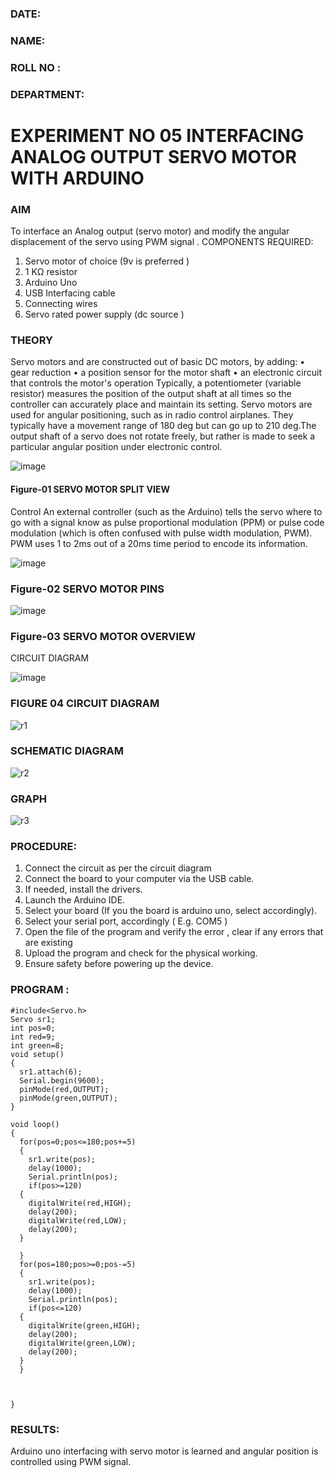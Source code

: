 ###  DATE: 

###  NAME: 
###  ROLL NO :
###  DEPARTMENT: 


# EXPERIMENT NO 05 INTERFACING ANALOG OUTPUT SERVO MOTOR WITH ARDUINO

### AIM
To interface an Analog output (servo motor) and modify the angular displacement of the servo using PWM signal .
COMPONENTS REQUIRED:
1.	Servo motor of choice (9v is preferred )
2.	1 KΩ resistor 
3.	Arduino Uno 
4.	USB Interfacing cable 
5.	Connecting wires 
6.	Servo rated power supply (dc source )


### THEORY
Servo motors and are constructed out of basic DC motors, by adding:
•	 gear reduction
•	 a position sensor for the motor shaft
•	 an electronic circuit that controls the motor's operation
Typically, a potentiometer (variable resistor) measures the position of the output shaft at all times so the controller can accurately place and maintain its setting.
Servo motors are used for angular positioning, such as in radio control airplanes.  They typically have a movement range of 180 deg but can go up to 210 deg.The output shaft of a servo does not rotate freely, but rather is made to seek a particular angular position under electronic control. 


![image](https://user-images.githubusercontent.com/36288975/163544439-1f477927-fcd4-42f0-9ce4-c863fdbf1210.png)



#### Figure-01 SERVO MOTOR SPLIT VIEW 
Control 
An external controller (such as the Arduino) tells the servo where to go with a signal know as pulse proportional modulation (PPM) or pulse code modulation (which is often confused with pulse width modulation, PWM). PWM uses 1 to 2ms out of a 20ms time period to encode its information.
 
 
 ![image](https://user-images.githubusercontent.com/36288975/163544482-3027136f-7135-4f3d-a23f-8dc2fe04194d.png)

### Figure-02 SERVO MOTOR PINS

 ![image](https://user-images.githubusercontent.com/36288975/163544513-ca497421-e6ba-4f91-871f-5cfba77f22a8.png)


### Figure-03 SERVO MOTOR OVERVIEW 

 


 





CIRCUIT DIAGRAM
 
 
 ![image](https://user-images.githubusercontent.com/36288975/163544618-6eb8a7b5-7f1a-428a-8d9f-fd899b145efb.png)

### FIGURE 04 CIRCUIT DIAGRAM

![r1](https://github.com/HemadharshiniMurugan/EXPERIMENT-NO--05-INTERFACING-ANALOG-OUTPUT-SERVO-MOTOR-WITH-ARDUINO-/assets/119404809/2833be9f-91c8-4981-a5c6-2bd1b58c922b)

### SCHEMATIC DIAGRAM

![r2](https://github.com/HemadharshiniMurugan/EXPERIMENT-NO--05-INTERFACING-ANALOG-OUTPUT-SERVO-MOTOR-WITH-ARDUINO-/assets/119404809/b201dcd3-8f71-434f-ab4d-b3496ad0d752)

### GRAPH

![r3](https://github.com/HemadharshiniMurugan/EXPERIMENT-NO--05-INTERFACING-ANALOG-OUTPUT-SERVO-MOTOR-WITH-ARDUINO-/assets/119404809/4a294eed-9b3c-4705-8785-c36aaf0a1a5a)




### PROCEDURE:
1.	Connect the circuit as per the circuit diagram 
2.	Connect the board to your computer via the USB cable.
3.	If needed, install the drivers.
4.	Launch the Arduino IDE.
5.	Select your board (If you the board is arduino uno, select accordingly).
6.	Select your serial port, accordingly ( E.g. COM5 )
7.	Open the file of the program  and verify the error , clear if any errors that are existing 
8.	Upload the program and check for the physical working. 
9.	Ensure safety before powering up the device.


### PROGRAM :
```
#include<Servo.h>
Servo sr1;
int pos=0;
int red=9;
int green=8;
void setup()
{
  sr1.attach(6);
  Serial.begin(9600);
  pinMode(red,OUTPUT);
  pinMode(green,OUTPUT);
}

void loop()
{
  for(pos=0;pos<=180;pos+=5)
  {
    sr1.write(pos);
    delay(1000);
    Serial.println(pos);
    if(pos>=120)
  {
    digitalWrite(red,HIGH);
    delay(200);
    digitalWrite(red,LOW);
    delay(200);
  }
    
  }
  for(pos=180;pos>=0;pos-=5)
  {
    sr1.write(pos);
    delay(1000);
    Serial.println(pos);
    if(pos<=120)
  {
    digitalWrite(green,HIGH);
    delay(200);
    digitalWrite(green,LOW);
    delay(200);
  }
  }
  
  
  
}
```
 









### RESULTS: 
Arduino uno interfacing with servo motor is learned and angular position is controlled using PWM signal.

